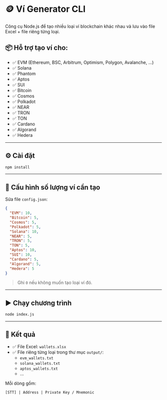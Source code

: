 # 🪙 Ví Generator CLI

Công cụ Node.js để tạo nhiều loại ví blockchain khác nhau và lưu vào file Excel + file riêng từng loại.

## 📦 Hỗ trợ tạo ví cho:

- ✅ EVM (Ethereum, BSC, Arbitrum, Optimism, Polygon, Avalanche, ...)
- ✅ Solana
- ✅ Phantom
- ✅ Aptos
- ✅ SUI
- ✅ Bitcoin
- ✅ Cosmos
- ✅ Polkadot
- ✅ NEAR
- ✅ TRON
- ✅ TON
- ✅ Cardano
- ✅ Algorand
- ✅ Hedera

---

## ⚙️ Cài đặt

```bash
npm install
```

---

## 🔧 Cấu hình số lượng ví cần tạo

Sửa file `config.json`:

```json
{
  "EVM": 10,
  "Bitcoin": 5,
  "Cosmos": 5,
  "Polkadot": 5,
  "Solana": 10,
  "NEAR": 5,
  "TRON": 5,
  "TON": 5,
  "Aptos": 10,
  "SUI": 10,
  "Cardano": 5,
  "Algorand": 5,
  "Hedera": 5
}
```

> Ghi `0` nếu không muốn tạo loại ví đó.

---

## ▶️ Chạy chương trình

```bash
node index.js
```

---

## 📂 Kết quả

- ✅ File Excel: `wallets.xlsx`
- ✅ File riêng từng loại trong thư mục `output/`:
  - `evm_wallets.txt`
  - `solana_wallets.txt`
  - `aptos_wallets.txt`
  - ...

Mỗi dòng gồm:
```
[STT] | Address | Private Key / Mnemonic
```
